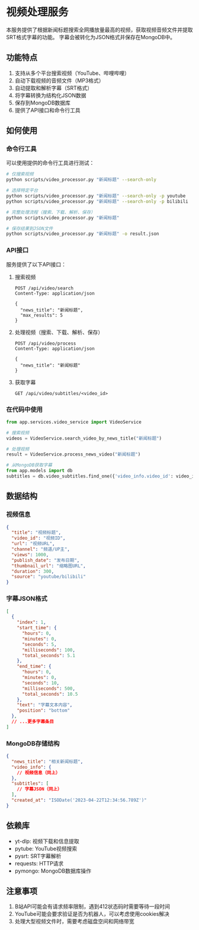 # 视频处理服务

本服务提供了根据新闻标题搜索全网播放量最高的视频，获取视频音频文件并提取SRT格式字幕的功能。
字幕会被转化为JSON格式并保存在MongoDB中。

## 功能特点

1. 支持从多个平台搜索视频（YouTube、哔哩哔哩）
2. 自动下载视频的音频文件（MP3格式）
3. 自动提取和解析字幕（SRT格式）
4. 将字幕转换为结构化JSON数据
5. 保存到MongoDB数据库
6. 提供了API接口和命令行工具

## 如何使用

### 命令行工具

可以使用提供的命令行工具进行测试：

```bash
# 仅搜索视频
python scripts/video_processor.py "新闻标题" --search-only

# 选择特定平台
python scripts/video_processor.py "新闻标题" --search-only -p youtube
python scripts/video_processor.py "新闻标题" --search-only -p bilibili

# 完整处理流程（搜索、下载、解析、保存）
python scripts/video_processor.py "新闻标题"

# 保存结果到JSON文件
python scripts/video_processor.py "新闻标题" -o result.json
```

### API接口

服务提供了以下API接口：

1. 搜索视频
   ```
   POST /api/video/search
   Content-Type: application/json
   
   {
     "news_title": "新闻标题",
     "max_results": 5
   }
   ```

2. 处理视频（搜索、下载、解析、保存）
   ```
   POST /api/video/process
   Content-Type: application/json
   
   {
     "news_title": "新闻标题"
   }
   ```

3. 获取字幕
   ```
   GET /api/video/subtitles/<video_id>
   ```

### 在代码中使用

```python
from app.services.video_service import VideoService

# 搜索视频
videos = VideoService.search_video_by_news_title("新闻标题")

# 处理视频
result = VideoService.process_news_video("新闻标题")

# 从MongoDB获取字幕
from app.models import db
subtitles = db.video_subtitles.find_one({'video_info.video_id': video_id})
```

## 数据结构

### 视频信息

```json
{
  "title": "视频标题",
  "video_id": "视频ID",
  "url": "视频URL",
  "channel": "频道/UP主",
  "views": 1000,
  "publish_date": "发布日期",
  "thumbnail_url": "缩略图URL",
  "duration": 300,
  "source": "youtube/bilibili"
}
```

### 字幕JSON格式

```json
[
  {
    "index": 1,
    "start_time": {
      "hours": 0,
      "minutes": 0,
      "seconds": 5,
      "milliseconds": 100,
      "total_seconds": 5.1
    },
    "end_time": {
      "hours": 0,
      "minutes": 0,
      "seconds": 10,
      "milliseconds": 500,
      "total_seconds": 10.5
    },
    "text": "字幕文本内容",
    "position": "bottom"
  },
  // ...更多字幕条目
]
```

### MongoDB存储结构

```json
{
  "news_title": "相关新闻标题",
  "video_info": {
    // 视频信息（同上）
  },
  "subtitles": [
    // 字幕JSON（同上）
  ],
  "created_at": "ISODate('2023-04-22T12:34:56.789Z')"
}
```

## 依赖库

- yt-dlp: 视频下载和信息提取
- pytube: YouTube视频搜索
- pysrt: SRT字幕解析
- requests: HTTP请求
- pymongo: MongoDB数据库操作

## 注意事项

1. B站API可能会有请求频率限制，遇到412状态码时需要等待一段时间
2. YouTube可能会要求验证是否为机器人，可以考虑使用cookies解决
3. 处理大型视频文件时，需要考虑磁盘空间和网络带宽 